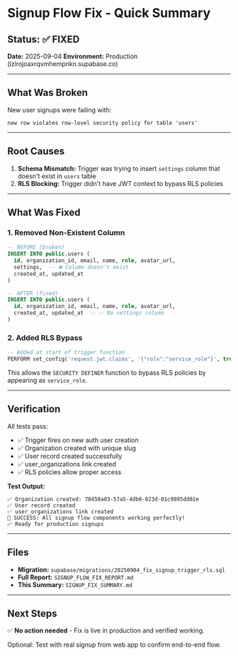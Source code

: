 # Signup Flow Fix - Quick Summary

## Status: ✅ FIXED

**Date:** 2025-09-04
**Environment:** Production (lzlrojoaxrqvmhempnkn.supabase.co)

---

## What Was Broken

New user signups were failing with:

```
new row violates row-level security policy for table 'users'
```

---

## Root Causes

1. **Schema Mismatch:** Trigger was trying to insert `settings` column that doesn't exist in `users` table
2. **RLS Blocking:** Trigger didn't have JWT context to bypass RLS policies

---

## What Was Fixed

### 1. Removed Non-Existent Column

```sql
-- BEFORE (broken)
INSERT INTO public.users (
  id, organization_id, email, name, role, avatar_url,
  settings,  -- ❌ Column doesn't exist
  created_at, updated_at
)

-- AFTER (fixed)
INSERT INTO public.users (
  id, organization_id, email, name, role, avatar_url,
  created_at, updated_at  -- ✅ No settings column
)
```

### 2. Added RLS Bypass

```sql
-- Added at start of trigger function
PERFORM set_config('request.jwt.claims', '{"role":"service_role"}', true);
```

This allows the `SECURITY DEFINER` function to bypass RLS policies by appearing as `service_role`.

---

## Verification

All tests pass:

- ✅ Trigger fires on new auth user creation
- ✅ Organization created with unique slug
- ✅ User record created successfully
- ✅ user_organizations link created
- ✅ RLS policies allow proper access

**Test Output:**

```
✅ Organization created: 78450a03-57a5-4db0-823d-01c9895dd02e
✅ User record created
✅ user_organizations link created
🎉 SUCCESS: All signup flow components working perfectly!
✅ Ready for production signups
```

---

## Files

- **Migration:** `supabase/migrations/20250904_fix_signup_trigger_rls.sql`
- **Full Report:** `SIGNUP_FLOW_FIX_REPORT.md`
- **This Summary:** `SIGNUP_FIX_SUMMARY.md`

---

## Next Steps

✅ **No action needed** - Fix is live in production and verified working.

Optional: Test with real signup from web app to confirm end-to-end flow.
